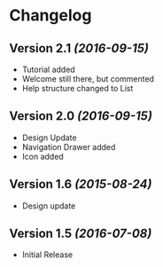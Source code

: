 Changelog
=========

Version 2.1 *(2016-09-15)*
----------------------------

 * Tutorial added
 * Welcome still there, but commented
 * Help structure changed to List

Version 2.0 *(2016-09-15)*
----------------------------

 * Design Update
 * Navigation Drawer added
 * Icon added

Version 1.6 *(2015-08-24)*
----------------------------

 * Design update

Version 1.5 *(2016-07-08)*
----------------------------

 * Initial Release
